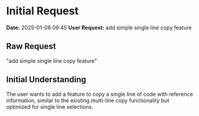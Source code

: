 # Initial Request

**Date:** 2025-01-08 09:45
**User Request:** add simple single line copy feature

## Raw Request
"add simple single line copy feature"

## Initial Understanding
The user wants to add a feature to copy a single line of code with reference information, similar to the existing multi-line copy functionality but optimized for single line selections.